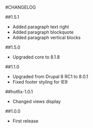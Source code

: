 #CHANGELOG

##1.5.1
  - Added paragraph text right
  - Added paragraph blockquote
  - Added paragraph vertical blocks

##1.5.0
  - Upgraded core to 8.1.8

##1.1.0
  - Upgraded from Drupal 8 RC1 to 8.0.1
  - Fixed footer styling for IE9

##hotfix-1.0.1
  - Changed views display

##1.0.0
  - First release